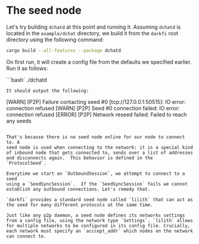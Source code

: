 # The seed node

Let's try building `dchatd` at this point and running it. Assuming
`dchatd` is located in the `example/dchat` directory, we build it from
the `darkfi` root directory using the following command:

```bash
cargo build --all-features --package dchatd
```

On first run, it will create a config file from the defaults we specified
earlier. Run it as follows:

```bash`
./dchatd

```
It should output the following:

```
[WARN] [P2P] Failure contacting seed #0 [tcp://127.0.0.1:50515]: IO error: connection refused
[WARN] [P2P] Seed #0 connection failed: IO error: connection refused
[ERROR] [P2P] Network reseed failed: Failed to reach any seeds
```

That's because there is no seed node online for our node to connect to. A
seed node is used when connecting to the network: it is a special kind
of inbound node that gets connected to, sends over a list of addresses
and disconnects again.  This behavior is defined in the `ProtocolSeed`.

Everytime we start an `OutboundSession`, we attempt to connect to a seed
using a `SeedSyncSession`.  If the `SeedSyncSession` fails we cannot
establish any outbound connections. Let's remedy that.

`darkfi` provides a standard seed node called `lilith` that can act as
the seed for many different protocols at the same time.

Just like any p2p daemon, a seed node defines its networks settings
from a config file, using the network type `Settings`. `lilith` allows
for multiple networks to be configured in its config file. Crucially,
each network must specify an `acccept_addr` which nodes on the network
can connect to.
